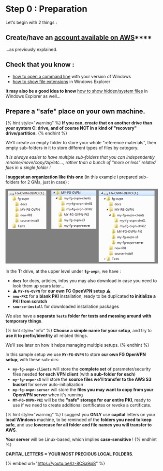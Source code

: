 # Step 0 : Preparation

Let's begin with 2 things : 

## **Create/have an** [**account available on AWS**](../proposed-solution/amazon-web-services.md#how-to-create-an-aws-account)\*\*\*\*

...as previously explained.

## Check that you know :

* [how to open a command line](https://www.digitalcitizen.life/7-ways-launch-command-prompt-windows-7-windows-8) with your version of Windows
* [how to show file extensions](https://www.howtohaven.com/system/show-file-extensions-in-windows-explorer.shtml) in Windows Explorer

**It may also be a good idea to know** [how to show hidden/system files](https://helpx.adobe.com/x-productkb/global/show-hidden-files-folders-extensions.html) in Windows Explorer as well...

## **Prepare a "safe" place on your own machine.**

{% hint style="warning" %}
**If you can, create that on another drive than your system C: drive, and of course NOT in a kind of "recovery" drive/partition.**
{% endhint %}

We'll create an empty folder to store your whole "reference materials", then empty sub-folders in it to store different types of files by category.

_It is always easier to have multiple sub-folders that you can independently rename/move/copy/zip/etc..., rather than a bunch of "more or less" related files in a single folder !_

**I suggest an organization like this one** \(in this example i prepared sub-folders for 2 GMs, just in case\) :

![](../.gitbook/assets/image%20%283%29.png)

In the **T:** drive, at the upper level under **`fg-ovpn`**, we have :

* **`docs`** for docs, articles, infos you may also download in case you need to look them up years later...
* ⚠ **`MY-FG-OVPN`** for **our own FG OpenVPN setup** ⚠ 
* **`new-PKI`** for a **blank PKI** installation, ready to be duplicated **to initialize a PKI from scratch**
* **`source-install`** for downloaded installation packages

We also have a **separate `Tests` folder for tests and messing around with temporary things**.

{% hint style="info" %}
**Choose a simple name for your setup**, and try to **use it to prefix/idenfity** all related things.

We'll see later on how it helps managing multiple setups.
{% endhint %}

In this sample setup we use **`MY-FG-OVPN`** to store **our own FG OpenVPN setup**, with these sub-dirs:

* **`my-fg-ovpn-clients`** will store the **complete set** of parameter/security files needed **for each VPN client** \(with **a sub-folder for each**\)
* **`my-fg-ovpn-s3`** will store the **source files we'll transfer to the AWS S3 bucket** for server auto-initialization
* **`my-fg-ovpn-server`** will store the **files you may want to copy from your OpenVPN server** when it's running
* **`MY-FG-OVPN-PKI`** will be the **"safe" storage for our entire PKI**, ready to use if we need to create additional certificates or revoke a certificate.

{% hint style="warning" %}
I suggest you **ONLY** use **capital** letters on your **local Windows** machine, to be reminded of the **folders you need to keep safe**, and use **lowercase for all folder and file names you will transfer to AWS**.

**Your server** will be Linux-based, which implies **case-sensitive** !
{% endhint %}

**CAPITAL LETTERS = YOUR MOST PRECIOUS LOCAL FOLDERS**.

{% embed url="https://youtu.be/Iz-8CSa9xj8" %}




